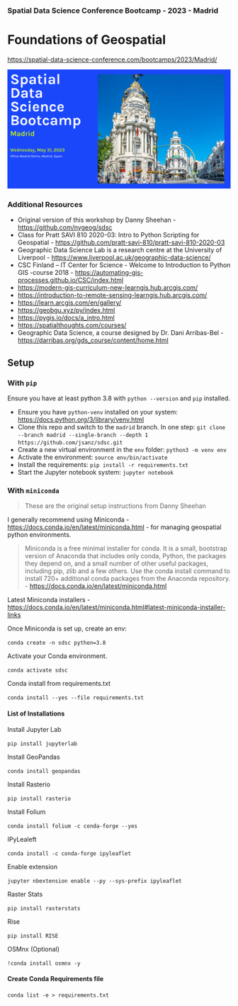 ### Spatial Data Science Conference Bootcamp - 2023 - Madrid

# Foundations of Geospatial 

https://spatial-data-science-conference.com/bootcamps/2023/Madrid/

![sdsc](./img/banner.png)

### Additional Resources

* Original version of this workshop by Danny Sheehan - https://github.com/nygeog/sdsc
* Class for Pratt SAVI 810 2020-03: Intro to Python Scripting for Geospatial - https://github.com/pratt-savi-810/pratt-savi-810-2020-03
* Geographic Data Science Lab is a research centre at the University of Liverpool -  https://www.liverpool.ac.uk/geographic-data-science/
* CSC Finland – IT Center for Science - Welcome to Introduction to Python GIS -course 2018 - https://automating-gis-processes.github.io/CSC/index.html
* https://modern-gis-curriculum-new-learngis.hub.arcgis.com/
* https://introduction-to-remote-sensing-learngis.hub.arcgis.com/
* https://learn.arcgis.com/en/gallery/
* https://geobgu.xyz/py/index.html
* https://pygis.io/docs/a_intro.html
* https://spatialthoughts.com/courses/
* Geographic Data Science, a course designed by Dr. Dani Arribas-Bel - https://darribas.org/gds_course/content/home.html


## Setup

### With `pip`

Ensure you have at least python 3.8 with `python --version` and `pip` installed.

* Ensure you have `python-venv` installed on your system: https://docs.python.org/3/library/venv.html
* Clone this repo and switch to the `madrid` branch. In one step: `git clone --branch madrid --single-branch --depth 1 https://github.com/jsanz/sdsc.git`
* Create a new virtual environment in the `env` folder: `python3 -m venv env`
* Activate the environment: `source env/bin/activate`
* Install the requirements: `pip install -r requirements.txt`
* Start the Jupyter notebook system: `jupyter notebook`

### With `miniconda` 

> These are the original setup instructions from Danny Sheehan

I generally recommend using Miniconda - https://docs.conda.io/en/latest/miniconda.html - for managing geospatial python environments. 

> Miniconda is a free minimal installer for conda. It is a small, bootstrap version of Anaconda that includes only conda, Python, the packages they depend on, and a small number of other useful packages, including pip, zlib and a few others. Use the conda install command to install 720+ additional conda packages from the Anaconda repository. - https://docs.conda.io/en/latest/miniconda.html

Latest Miniconda installers - https://docs.conda.io/en/latest/miniconda.html#latest-miniconda-installer-links

Once Miniconda is set up, create an env: 

`conda create -n sdsc python=3.8`

Activate your Conda environment. 

`conda activate sdsc`

Conda install from requirements.txt

`conda install --yes --file requirements.txt`


#### List of Installations

Install Jupyter Lab

`pip install jupyterlab` 

Install GeoPandas

`conda install geopandas` 

Install Rasterio 

`pip install rasterio`

Install Folium

`conda install folium -c conda-forge --yes`

IPyLealeft

`conda install -c conda-forge ipyleaflet`

Enable extension

`jupyter nbextension enable --py --sys-prefix ipyleaflet`

Raster Stats

`pip install rasterstats` 

Rise

`pip install RISE`

OSMnx (Optional)

`!conda install osmnx -y`


#### Create Conda Requirements file

`conda list -e > requirements.txt`
